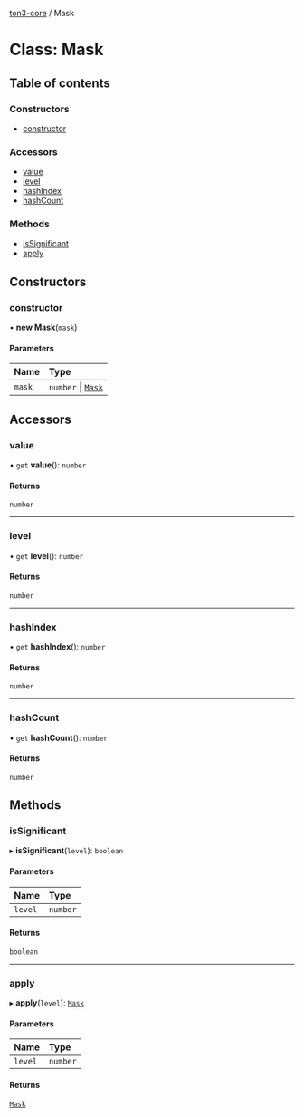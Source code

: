 [ton3-core](../README.md) / Mask

# Class: Mask

## Table of contents

### Constructors

- [constructor](Mask.md#constructor)

### Accessors

- [value](Mask.md#value)
- [level](Mask.md#level)
- [hashIndex](Mask.md#hashindex)
- [hashCount](Mask.md#hashcount)

### Methods

- [isSignificant](Mask.md#issignificant)
- [apply](Mask.md#apply)

## Constructors

### constructor

• **new Mask**(`mask`)

#### Parameters

| Name | Type |
| :------ | :------ |
| `mask` | `number` \| [`Mask`](Mask.md) |

## Accessors

### value

• `get` **value**(): `number`

#### Returns

`number`

___

### level

• `get` **level**(): `number`

#### Returns

`number`

___

### hashIndex

• `get` **hashIndex**(): `number`

#### Returns

`number`

___

### hashCount

• `get` **hashCount**(): `number`

#### Returns

`number`

## Methods

### isSignificant

▸ **isSignificant**(`level`): `boolean`

#### Parameters

| Name | Type |
| :------ | :------ |
| `level` | `number` |

#### Returns

`boolean`

___

### apply

▸ **apply**(`level`): [`Mask`](Mask.md)

#### Parameters

| Name | Type |
| :------ | :------ |
| `level` | `number` |

#### Returns

[`Mask`](Mask.md)
